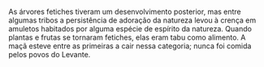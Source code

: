 ﻿As árvores fetiches tiveram um desenvolvimento posterior, mas entre algumas tribos a persistência de adoração da natureza levou à crença em amuletos habitados por alguma espécie de espírito da natureza. Quando plantas e frutas se tornaram fetiches, elas eram tabu como alimento. A maçã esteve entre as primeiras a cair nessa categoria; nunca foi comida pelos povos do Levante.